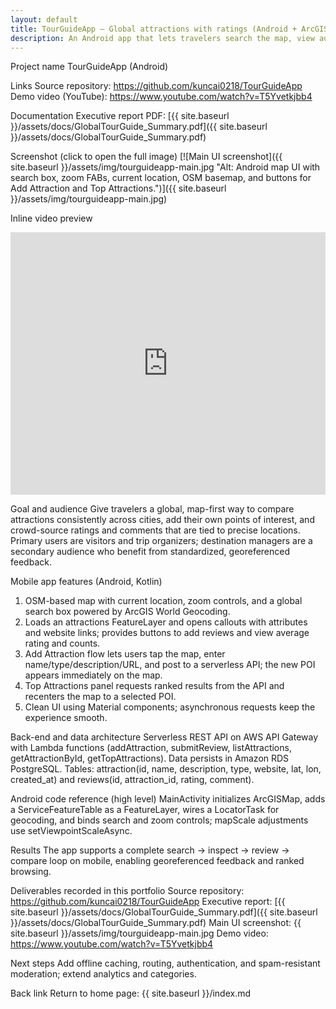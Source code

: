 ```yaml
---
layout: default
title: TourGuideApp — Global attractions with ratings (Android + ArcGIS Runtime)
description: An Android app that lets travelers search the map, view authoritative attractions, add custom POIs, and submit 1–5 ratings with comments. Backed by AWS API Gateway + Lambda and PostgreSQL; front end built with ArcGIS Runtime SDK for Android.
---
```


Project name
TourGuideApp (Android)

Links
Source repository: https://github.com/kuncai0218/TourGuideApp
Demo video (YouTube): https://www.youtube.com/watch?v=T5Yvetkjbb4

Documentation
Executive report PDF: [{{ site.baseurl }}/assets/docs/GlobalTourGuide_Summary.pdf]({{ site.baseurl }}/assets/docs/GlobalTourGuide_Summary.pdf)

Screenshot (click to open the full image)
[![Main UI screenshot]({{ site.baseurl }}/assets/img/tourguideapp-main.jpg "Alt: Android map UI with search box, zoom FABs, current location, OSM basemap, and buttons for Add Attraction and Top Attractions.")]({{ site.baseurl }}/assets/img/tourguideapp-main.jpg)

Inline video preview
<iframe width="100%" height="420" src="https://www.youtube.com/embed/T5Yvetkjbb4" title="TourGuideApp — final demo" frameborder="0" allow="accelerometer; autoplay; clipboard-write; encrypted-media; gyroscope; picture-in-picture" allowfullscreen loading="lazy"></iframe>

Goal and audience
Give travelers a global, map-first way to compare attractions consistently across cities, add their own points of interest, and crowd-source ratings and comments that are tied to precise locations. Primary users are visitors and trip organizers; destination managers are a secondary audience who benefit from standardized, georeferenced feedback.

Mobile app features (Android, Kotlin)
1) OSM-based map with current location, zoom controls, and a global search box powered by ArcGIS World Geocoding.
2) Loads an attractions FeatureLayer and opens callouts with attributes and website links; provides buttons to add reviews and view average rating and counts.
3) Add Attraction flow lets users tap the map, enter name/type/description/URL, and post to a serverless API; the new POI appears immediately on the map.
4) Top Attractions panel requests ranked results from the API and recenters the map to a selected POI.
5) Clean UI using Material components; asynchronous requests keep the experience smooth.

Back-end and data architecture
Serverless REST API on AWS API Gateway with Lambda functions (addAttraction, submitReview, listAttractions, getAttractionById, getTopAttractions). Data persists in Amazon RDS PostgreSQL. Tables: attraction(id, name, description, type, website, lat, lon, created_at) and reviews(id, attraction_id, rating, comment).

Android code reference (high level)
MainActivity initializes ArcGISMap, adds a ServiceFeatureTable as a FeatureLayer, wires a LocatorTask for geocoding, and binds search and zoom controls; mapScale adjustments use setViewpointScaleAsync.

Results
The app supports a complete search → inspect → review → compare loop on mobile, enabling georeferenced feedback and ranked browsing.

Deliverables recorded in this portfolio
Source repository: https://github.com/kuncai0218/TourGuideApp
Executive report: [{{ site.baseurl }}/assets/docs/GlobalTourGuide_Summary.pdf]({{ site.baseurl }}/assets/docs/GlobalTourGuide_Summary.pdf)
Main UI screenshot: {{ site.baseurl }}/assets/img/tourguideapp-main.jpg
Demo video: https://www.youtube.com/watch?v=T5Yvetkjbb4

Next steps
Add offline caching, routing, authentication, and spam-resistant moderation; extend analytics and categories.

Back link
Return to home page: {{ site.baseurl }}/index.md
